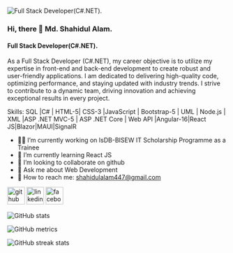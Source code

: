 ![Full Stack Developer(C#.NET).](https://media.licdn.com/dms/image/D5616AQGYXi12RteVcA/profile-displaybackgroundimage-shrink_350_1400/0/1688916988591?e=1694649600&v=beta&t=2pJIN2erPoNcVaTr-m8eXbdMQkiKTiF97gvL3fCAjZM)

### Hi, there 👋 Md. Shahidul Alam.
#### Full Stack Developer(C#.NET).

As a Full Stack Developer (C#.NET), my career objective is to utilize my expertise in front-end and back-end development to create robust and user-friendly applications. I am dedicated to delivering high-quality code, optimizing performance, and staying updated with industry trends. I strive to contribute to a dynamic team, driving innovation and achieving exceptional results in every project.

Skills: SQL |C# | HTML-5| CSS-3 |JavaScript | Bootstrap-5 | UML | Node.js | XML |ASP .NET MVC-5 | ASP .NET Core | Web API |Angular-16|React JS|Blazor|MAUI|SignalR

- 👨‍💻 I’m currently working on IsDB-BISEW IT Scholarship Programme as a Trainee 
- 📘 I’m currently learning React JS 
- 👯 I’m looking to collaborate on github 
- 💬 Ask me about Web Development 
- 📧 How to reach me: shahidulalam447@gmail.com 


[<img src='https://cdn.jsdelivr.net/npm/simple-icons@3.0.1/icons/github.svg' alt='github' height='40'>](https://github.com/shahidulalam447)  [<img src='https://cdn.jsdelivr.net/npm/simple-icons@3.0.1/icons/linkedin.svg' alt='linkedin' height='40'>](https://www.linkedin.com/in/shahidulalam447/)  [<img src='https://cdn.jsdelivr.net/npm/simple-icons@3.0.1/icons/facebook.svg' alt='facebook' height='40'>](https://www.facebook.com/shahidulalam447)  

![GitHub stats](https://github-readme-stats.vercel.app/api?username=shahidulalam447&show_icons=true)  

![GitHub metrics](https://metrics.lecoq.io/shahidulalam447)  

![GitHub streak stats](https://streak-stats.demolab.com/?user=shahidulalam447)  

